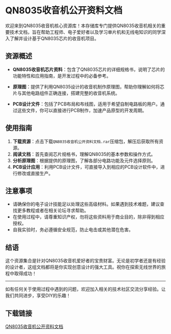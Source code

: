 # QN8035收音机公开资料文档

欢迎来到QN8035收音机核心资源库！本存储库专门提供QN8035收音机相关的重要技术文档，旨在帮助工程师、电子爱好者以及学习单片机和无线电知识的同学深入了解并设计基于QN8035芯片的收音机项目。

## 资源概述

- **QN8035收音机芯片资料**：包含了QN8035芯片的详细规格书，说明了芯片的功能特性和应用指南，是开发过程中的必备参考。
  
- **原理图**：提供了利用QN8035设计的收音机制作原理图，帮助你理解如何将芯片与其他电路组件正确连接，搭建完整的收音机系统。
  
- **PCB设计文件**：包括了PCB布局和布线图，适用于希望自制电路板的用户。通过这些文件，你可以直接进行PCB制作，加速产品原型的开发周期。

## 使用指南

1. **下载资源**：点击下载`QN8035收音机公开资料文档.rar`压缩包，解压后获取所有资源。
2. **阅读文档**：首先查阅芯片规格书，理解QN8035的基本参数和操作方式。
3. **分析原理图**：根据提供的原理图，了解各部分电路功能及元件选择原则。
4. **PCB设计应用**：利用PCB设计文件，可直接导入到相应的PCB设计软件中，进行修改或直接生产。

## 注意事项

- 请确保你的电子设计技能足以处理这些高级材料。如果遇到技术难题，建议查找更多教程或者在相关论坛寻求帮助。
- 在使用过程中，请尊重知识产权，勿将这些资料用于商业目的，除非得到相应授权。
- 自我实验时，务必遵循安全规范，防止电击或其他潜在危害。

## 结语

这个资源集合是针对QN8035收音机爱好者的宝贵财富。无论是初学者还是有经验的设计者，这组文档都将是你实现创意设计的强大工具。祝你在探索无线世界的旅程中取得成功！

---

如有任何关于使用过程中遇到的问题，欢迎加入相关的技术社区交流分享经验。让我们共同进步，享受DIY的乐趣！

## 下载链接

[QN8035收音机公开资料文档](https://pan.quark.cn/s/3c68fd397309)